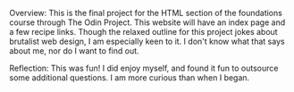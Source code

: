 Overview:
This is the final project for the HTML section of the foundations course through The Odin Project. This website will have an index page and a few recipe links. Though the relaxed outline for this project jokes about brutalist web design, I am especially keen to it. I don't know what that says about me, nor do I want to find out. 

Reflection: This was fun! I did enjoy myself, and found it fun to outsource some additional questions. I am more curious than when I began. 
